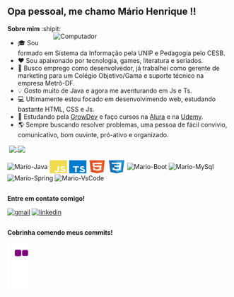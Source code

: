## Opa pessoal, me chamo Mário Henrique !!

**Sobre mim** :shipit:
<img src="https://raw.githubusercontent.com/MicaelliMedeiros/micaellimedeiros/master/image/computer-illustration.png" min-width="400px" max-width="400px" width="400px" align="right" alt="Computador">
-  🎓 Sou formado em Sistema da Informação pela UNIP e Pedagogia pelo CESB.
-  ❤️ Sou apaixonado por tecnologia, games, literatura e seriados.
-  🔧 Busco emprego como desenvolvedor, já trabalhei como gerente de marketing para um Colégio Objetivo/Gama e suporte técnico na empresa Metrô-DF.
-  💡 Gosto muito de Java e agora me aventurando em Js e Ts.
-  💻 Ultimamente estou focado em desenvolvimendo web, estudando bastante HTML, CSS e Js.
-  📖 Estudando pela <a href="https://www.growdev.com.br">GrowDev</a> e faço cursos na <a href="https://www.alura.com.br/">Alura</a> e na <a href="https://www.udemy.com">Udemy</a>.
-  🌎 Sempre buscando resolver problemas, uma pessoa de fácil convivio, comunicativo, bom ouvinte, pró-ativo e organizado.

<img>
<a href="https://github.com/anuraghazra/github-readme-stats">
  <img align="center" src="https://github-readme-stats.mhlpereira.vercel.app/api?username=Mhlpereira&show_icons=true&theme=transparent&hide_border=true&rank_icon=github" />
</a>
<a href="https://github.com/anuraghazra/convoychat">
  <img align="center" src="https://github-readme-stats.mhlpereira.vercel.app/api/top-langs/?username=Mhlpereira&layout=compact&theme=transparent&hide_border=true" />
</a>
</img>

<div style="display: inline_block"><br>
  <img align="center" alt="Mario-Java" height="30" width="40" src="https://cdn.jsdelivr.net/gh/devicons/devicon/icons/java/java-original.svg">
  <img align="center" alt="Mario-Js" height="30" width="40" src="https://raw.githubusercontent.com/devicons/devicon/master/icons/javascript/javascript-plain.svg">
  <img align="center" alt="Mario-Ts" height="30" width="40" src="https://raw.githubusercontent.com/devicons/devicon/master/icons/typescript/typescript-plain.svg">
  <img align="center" alt="Mario-HTML" height="30" width="40" src="https://raw.githubusercontent.com/devicons/devicon/master/icons/html5/html5-original.svg">
  <img align="center" alt="Mario-CSS" height="30" width="40" src="https://raw.githubusercontent.com/devicons/devicon/master/icons/css3/css3-original.svg">
  <img align="center" alt="Mario-Boot" height="30" width="40" src="https://cdn.jsdelivr.net/gh/devicons/devicon/icons/bootstrap/bootstrap-original.svg">        
  <img align="center" alt="Mario-MySql" height="30" width="40" src="https://cdn.jsdelivr.net/gh/devicons/devicon/icons/mysql/mysql-original.svg">
  <img align="center" alt="Mario-Spring" height="30" width="40" src="https://cdn.jsdelivr.net/gh/devicons/devicon/icons/spring/spring-original.svg">
  <img align="center" alt="Mario-VsCode" height="30" width="40" src="https://cdn.jsdelivr.net/gh/devicons/devicon/icons/vscode/vscode-original.svg">       
</div>

##  
**Entre em contato comigo!**

<div>
  <a href = "mailto:mariohenriquelp@gmail.com"><img width="48" height="48" src="https://img.icons8.com/color-glass/48/gmail.png" target="_blank" alt="gmail"></a>
  <a href = "https://www.linkedin.com/in/mário-henrique/"><img src="https://img.icons8.com/fluent/48/000000/linkedin.png" target="_blank" alt="linkedin"/></a>
</div>

##
**Cobrinha comendo meus commits!**
<br>

![snake gif](https://github.com/Mhlpereira/Mhlpereira/blob/output/github-contribution-grid-snake.gif)
            
          
